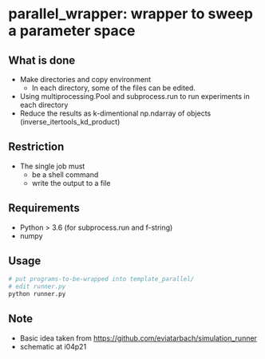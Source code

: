 # parallel_wrapper: wrapper to sweep a parameter space
## What is done
* Make directories and copy environment
    * In each directory, some of the files can be edited.
* Using multiprocessing.Pool and subprocess.run to run experiments in each directory
* Reduce the results as k-dimentional np.ndarray of objects (inverse_itertools_kd_product)

## Restriction
* The single job must
    * be a shell command
    * write the output to a file

## Requirements
* Python > 3.6 (for subprocess.run and f-string)
* numpy

## Usage
```bash
# put programs-to-be-wrapped into template_parallel/
# edit runner.py
python runner.py
```

## Note
* Basic idea taken from https://github.com/eviatarbach/simulation_runner
* schematic at i04p21
